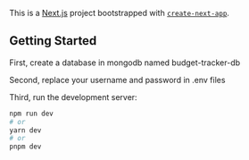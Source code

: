 This is a [Next.js](https://nextjs.org/) project bootstrapped with [`create-next-app`](https://github.com/vercel/next.js/tree/canary/packages/create-next-app).

## Getting Started

First, create a database in mongodb named budget-tracker-db

Second, replace your username and password in .env files

Third, run the development server:

```bash
npm run dev
# or
yarn dev
# or
pnpm dev
```
